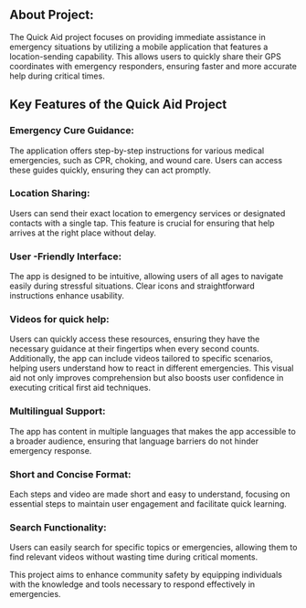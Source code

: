 ## About Project:
The Quick Aid project focuses on providing immediate assistance in emergency situations by utilizing a mobile application that features a location-sending capability. This allows users to quickly share their GPS coordinates with emergency responders, ensuring faster and more accurate help during critical times.

## Key Features of the Quick Aid Project

### Emergency Cure Guidance: 
The application offers step-by-step instructions for various medical emergencies, such as CPR, choking, and wound care. Users can access these guides quickly, ensuring they can act promptly.

### Location Sharing: 
Users can send their exact location to emergency services or designated contacts with a single tap. This feature is crucial for ensuring that help arrives at the right place without delay.

### User -Friendly Interface: 
The app is designed to be intuitive, allowing users of all ages to navigate easily during stressful situations. Clear icons and straightforward instructions enhance usability.

### Videos for quick help: 
Users can quickly access these resources, ensuring they have the necessary guidance at their fingertips when every second counts. Additionally, the app can include videos tailored to specific scenarios, helping users understand how to react in different emergencies. This visual aid not only improves comprehension but also boosts user confidence in executing critical first aid techniques.

### Multilingual Support: 
The app has content in multiple languages that makes the app accessible to a broader audience, ensuring that language barriers do not hinder emergency response.

### Short and Concise Format: 
Each steps and video are made short and easy to understand, focusing on essential steps to maintain user engagement and facilitate quick learning.

### Search Functionality: 
Users can easily search for specific topics or emergencies, allowing them to find relevant videos without wasting time during critical moments.


This project aims to enhance community safety by equipping individuals with the knowledge and tools necessary to respond effectively in emergencies.
